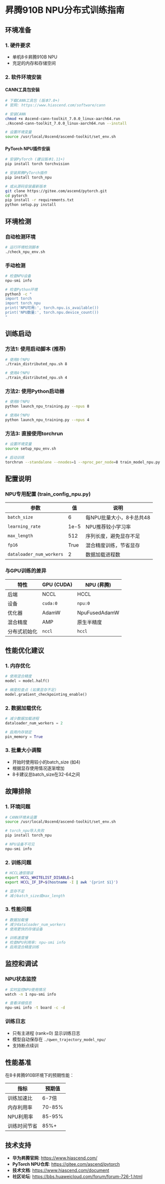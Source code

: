 # 昇腾910B NPU分布式训练指南

## 环境准备

### 1. 硬件要求
- 单机8卡昇腾910B NPU
- 充足的内存和存储空间

### 2. 软件环境安装

#### CANN工具包安装
```bash
# 下载CANN工具包 (版本7.0+)
# 官网: https://www.hiascend.com/software/cann

# 安装CANN
chmod +x Ascend-cann-toolkit_7.0.0_linux-aarch64.run
./Ascend-cann-toolkit_7.0.0_linux-aarch64.run --install

# 设置环境变量
source /usr/local/Ascend/ascend-toolkit/set_env.sh
```

#### PyTorch NPU插件安装
```bash
# 安装PyTorch (建议版本1.11+)
pip install torch torchvision

# 安装昇腾PyTorch插件
pip install torch_npu

# 或从源码安装最新版本
git clone https://gitee.com/ascend/pytorch.git
cd pytorch
pip install -r requirements.txt
python setup.py install
```

## 环境检测

### 自动检测环境
```bash
# 运行环境检测脚本
./check_npu_env.sh
```

### 手动检测
```bash
# 检查NPU设备
npu-smi info

# 检查Python环境
python3 -c "
import torch
import torch_npu
print('NPU可用:', torch.npu.is_available())
print('NPU数量:', torch.npu.device_count())
"
```

## 训练启动

### 方法1: 使用启动脚本 (推荐)
```bash
# 使用8个NPU
./train_distributed_npu.sh 8

# 使用4个NPU
./train_distributed_npu.sh 4
```

### 方法2: 使用Python启动器
```bash
# 使用8个NPU
python launch_npu_training.py --npus 8

# 使用4个NPU
python launch_npu_training.py --npus 4
```

### 方法3: 直接使用torchrun
```bash
# 设置环境变量
source setup_npu_env.sh

# 启动训练
torchrun --standalone --nnodes=1 --nproc_per_node=8 train_model_npu.py
```

## 配置说明

### NPU专用配置 (train_config_npu.py)

| 参数 | 值 | 说明 |
|------|-----|------|
| `batch_size` | 6 | 每NPU批量大小，8卡总共48 |
| `learning_rate` | 1e-5 | NPU推荐较小学习率 |
| `max_length` | 512 | 序列长度，避免显存不足 |
| `fp16` | True | 混合精度训练，节省显存 |
| `dataloader_num_workers` | 2 | 数据加载进程数 |

### 与GPU训练的差异

| 特性 | GPU (CUDA) | NPU (昇腾) |
|------|------------|------------|
| 后端 | NCCL | HCCL |
| 设备 | `cuda:0` | `npu:0` |
| 优化器 | AdamW | NpuFusedAdamW |
| 混合精度 | AMP | 原生半精度 |
| 分布式初始化 | `nccl` | `hccl` |

## 性能优化建议

### 1. 内存优化
```python
# 使用混合精度
model = model.half()

# 梯度检查点 (如果显存不足)
model.gradient_checkpointing_enable()
```

### 2. 数据加载优化
```python
# 减少数据加载进程
dataloader_num_workers = 2

# 启用内存锁定
pin_memory = True
```

### 3. 批量大小调整
- 开始时使用较小的batch_size (如4)
- 根据显存使用情况逐渐增加
- 8卡建议总batch_size在32-64之间

## 故障排除

### 1. 环境问题
```bash
# CANN环境未设置
source /usr/local/Ascend/ascend-toolkit/set_env.sh

# torch_npu导入失败
pip install torch_npu

# NPU设备不可见
npu-smi info
```

### 2. 训练问题
```bash
# HCCL通信错误
export HCCL_WHITELIST_DISABLE=1
export HCCL_IF_IP=$(hostname -I | awk '{print $1}')

# 显存不足
# 减小batch_size或max_length
```

### 3. 性能问题
```bash
# 数据加载慢
# 减少dataloader_num_workers
# 使用更快的存储设备

# 训练速度慢
# 检查NPU利用率: npu-smi info
# 启用混合精度训练
```

## 监控和调试

### NPU状态监控
```bash
# 实时监控NPU使用情况
watch -n 1 npu-smi info

# 查看详细信息
npu-smi info -t board -c -d
```

### 训练日志
- 只有主进程 (rank=0) 显示训练日志
- 模型自动保存在 `./qwen_trajectory_model_npu/`
- 支持断点续训

## 性能基准

在8卡昇腾910B环境下的预期性能：

| 指标 | 预期值 |
|------|--------|
| 训练加速比 | 6-7倍 |
| 内存利用率 | 70-85% |
| NPU利用率 | 85-95% |
| 训练时间节省 | 85%+ |

## 技术支持

- **华为昇腾官网**: https://www.hiascend.com/
- **PyTorch NPU仓库**: https://gitee.com/ascend/pytorch
- **技术文档**: https://www.hiascend.com/document
- **社区论坛**: https://bbs.huaweicloud.com/forum/forum-726-1.html